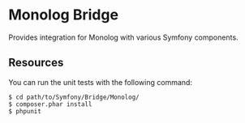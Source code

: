 Monolog Bridge
==============

Provides integration for Monolog with various Symfony components.

Resources
---------

You can run the unit tests with the following command:

    $ cd path/to/Symfony/Bridge/Monolog/
    $ composer.phar install
    $ phpunit
